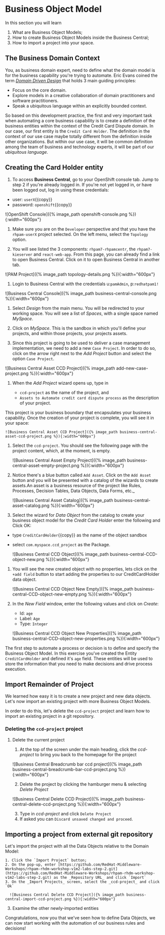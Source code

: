 # Business Object Model

In this section you will learn

1. What are Business Object Models;
2. How to create Business Object Models inside the Business Central;
3. How to import a project into your space.

## The Business Domain Context

You, as business domain expert, need to define what the domain model is for the business capability you're trying to automate. Eric Evans coined the term [_Domain Driven Design_](https://en.wikipedia.org/wiki/Domain-driven_design) that holds 3 main guiding principles:

- Focus on the core domain.
- Explore models in a creative collaboration of domain practitioners and software practitioners.
- Speak a ubiquitous language within an explicitly bounded context.

So based on this development practice, the first and very important task when automating a core business capability is to create a definition of the business entities within the context of the Credit Card Dispute domain. In our case, our first entity is the `Credit Card Holder`. The definition in the context of our use case maybe totally different from the definition inside other organizations. But within our use case, it will be common definition among the team of business and technology experts, it will be part of our _ubiquitous language_.

## Creating the Card Holder entity

1. To access **Business Central**, go to your OpenShift console tab. Jump to step 2 if you're already logged in. If you're not yet logged in, or have been logged out, log in using these credentials:

  - user: `userX`{{copy}}
  - password: `openshift`{{copy}}

  ![OpenShift Console]({% image_path openshift-console.png %}){:width="600px"}

1. Make sure you are on the `Developer` perspective and that you have the `rhpam-userX` project selected. On the left menu, select the `Topology` option.

1. You will see listed the 3 components: `rhpam7-rhpamcentr`, the `rhpam7-kieserver` and `react-web-app`. From this page, you can already find a link to open Business Central. Click on it to open Business Central in another tab.

  ![PAM Project]({% image_path topology-details.png %}){:width="600px"}

1. Login to Business Central with the credentials u:`pamAdmin`, p:`redhatpam1!`

  ![Business Central Console]({% image_path business-central-console.png %}){:width="600px"}

1. Select _Design_ from the main menu. You will be redirected to your working space. You will see a list of _Spaces_, with a single space named _MySpace_.

1. Click on _MySpace_. This is the sandbox in which you'll define your projects, and within those projects, your projects assets.

1. Since this project is going to be used to deliver a case management implementation, we need to add a new `Case Project`. In order to do so, click on the arrow right next to the _Add Project_ button and select the option `Case Project`.

  ![Business Central Asset CCD Project]({% image_path add-new-case-project.png %}){:width="600px"}

1. When the _Add Project_ wizard opens up, type in

    *  `ccd-project` as the name of the project, and
    * `Assets to Automate credit card dispute process` as the description of your project.

  This project is your business boundary that encapsulates your business capability. Once the creation of your project is complete, you will see it in your space:

    ![Business Central Asset CCD Project]({% image_path business-central-asset-ccd-project.png %}){:width="600px"}

1. Select the `ccd-project`. You should see the following page with the project content, which, at the moment, is empty.

    ![Business Central Asset Empty Project]({% image_path business-central-asset-empty-project.png %}){:width="600px"}

1. Notice there's a blue button called `Add Asset`.  Click on the `Add Asset` button and you will be presented with a catalog of the wizards to create assets.An asset is a business resource of the project like Rules, Processes, Decision Tables, Data Objects, Data Forms, etc._

    ![Business Central Asset Catalog]({% image_path business-central-asset-catalog.png %}){:width="600px"}

1. Select the wizard for _Data Object_ from the catalog to create your business object model for the _Credit Card Holder_ enter the following and Click OK:

  * type `CreditCardHolder`{{copy}} as the name of the object sandbox
  * select `com.myspace.ccd_project` as the Package.

    ![Business Central CCD Object]({% image_path business-central-CCD-object-new.png %}){:width="600px"}

1. You will see the new created object with no properties, lets click on the `+add field` button to start adding the properties to our CreditCardHolder data object.

    ![Business Central CCD Object New Empty]({% image_path business-central-CCD-object-new-empty.png %}){:width="600px"}

1. In the _New Field_ window, enter the following values and click on _Create_:

    - Id: `age`
    - Label: `Age`
    - Type: `Integer`

    ![Business Central CCD Object New Properties]({% image_path business-central-CCD-object-new-properties.png %}){:width="600px"}

The first step to automate a process or decision is to define and specify the Business Object Model. In this exercise you've created the Entity `CreditCardHolder` and defined it's `age` field. These entities will be used to store the information that you need to make decisions and drive process execution.

## Import Remainder of Project

We learned how easy it is to create a new project and new data objects. Let's now import an existing project with more Business Object Models.

In order to do this, let's delete the `ccd-project` project and learn how to import an existing project in a git repository.

### Deleting the `ccd-project` project
1. Delete the current project

    1. At the top of the screen under the main heading, click the _ccd-project_ to bring you back to the homepage for the project

      ![Business Central Breadcrumb bar ccd project]({% image_path business-central-breadcrumb-bar-ccd-project.png %}){:width="600px"}

    2. Delete the project by clicking the hamburger menu & selecting _Delete Project_

      ![Business Central Delete CCD Project]({% image_path business-central-delete-ccd-project.png %}){:width="600px"}

    3. Type in _ccd-project_ and click `Delete Project`
    4. If asked you can `Discard unsaved changed and proceed`.

## Importing a project from external git repository

Let's import the project with all the Data Objects relative to the Domain Model:

    1. Click the `Import Project` button;
    2. On the pop-up, enter [https://github.com/RedHat-Middleware-Workshops/rhpam-rhdm-workshop-v1m2-labs-step-2.git](https://github.com/RedHat-Middleware-Workshops/rhpam-rhdm-workshop-v1m2-labs-step-2.git) as the _Repository URL_ and click `Import`
    3. On the _Import Projects_ screen, select the _ccd-project_ and click `Ok`

      ![Business Central Delete CCD Project]({% image_path business-central-import-ccd-project.png %}){:width="600px"}

3. Examine the other newly-imported entities

Congratulations, now you that we've seen how to define Data Objects, we can now start working with the automation of our business rules and decisions!
